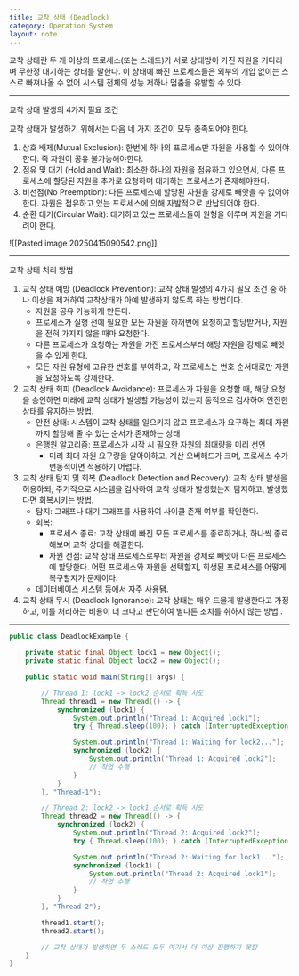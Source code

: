 ```yaml
---
title: 교착 상태 (Deadlock)
category: Operation System
layout: note
---
```


교착 상태란 두 개 이상의 프로세스(또는 스레드)가 서로 상대방이 가진 자원을 기다리며 무한정 대기하는 상태를 말한다. 이 상태에 빠진 프로세스들은 외부의 개입 없이는 스스로 빠져나올 수 없어 시스템 전체의 성능 저하나 멈춤을 유발할 수 있다. 

-------------------------------

교착 상태 발생의 4가지 필요 조건

교착 상태가 발생하기 위해서는 다음 네 가지 조건이 모두 충족되어야 한다.
1. 상호 배제(Mutual Exclusion): 한번에 하나의 프로세스만 자원을 사용할 수 있어야한다. 즉 자원이 공유 불가능해야한다.
2. 점유 및 대기 (Hold and Wait): 최소한 하나의 자원을 점유하고 있으면서, 다른 프로세스에 할당된 자원을 추가로 요청하며 대기하는 프로세스가 존재해야한다. 
3. 비선점(No Preemption): 다른 프로세스에 할당된 자원을 강제로 빼앗을 수 없어야 한다. 자원은 점유하고 있는 프로세스에 의해 자발적으로 반납되어야 한다. 
4. 순환 대기(Circular Wait): 대기하고 있는 프로세스들이 원형을 이루며 자원을 기다려야 한다. 

![[Pasted image 20250415090542.png]]

------------------------------

교착 상태 처리 방법
1. 교착 상태 예방 (Deadlock Prevention): 교착 상태 발생의 4가지 필요 조건 중 하나 이상을 제거하여 교착상태가 아예 발생하지 않도록 하는 방법이다. 
	- 자원을 공유 가능하게 만든다.
	- 프로세스가 실행 전에 필요한 모든 자원을 하꺼번에 요청하고 할당받거나, 자원을 전혀 가지지 않을 때마 요청한다. 
	- 다른 프로세스가 요청하는 자원을 가진 프로세스부터 해당 자원을 강제로 빼앗을 수 있게 한다. 
	- 모든 자원 유형에 고유한 번호를 부여하고, 각 프로세스는 번호 순서대로만 자원을 요청하도록 강제한다. 
2. 교착 상태 회피 (Deadlock Avoidance): 프로세스가 자원을 요청할 때, 해당 요청을 승인하면 미래에 교착 상태가 발생할 가능성이 있는지 동적으로 검사하여 안전한 상태를 유지하는 방법.
	- 안전 상태: 시스템이 교착 상태를 일으키지 않고 프로세스가 요구하는 최대 자원까지 할당해 줄 수 있는 순서가 존재하는 상태
	- 은행원 알고리즘: 프로세스가 시작 시 필요한 자원의 최대량을 미리 선언
		- 미리 최대 자원 요구량을 알아야하고, 계산 오버헤드가 크며, 프로세스 수가 변동적이면 적용하기 어렵다. 
3. 교착 상태 탐지 및 회복 (Deadlock Detection and Recovery): 교착 상태 발생을 허용하되, 주기적으로 시스템을 검사하여 교착 상태가 발생했는지 탐지하고, 발생했다면 회복시키는 방법. 
	- 탐지: 그래프나 대기 그래프를 사용하여 사이클 존재 여부를 확인한다. 
	- 회복:
		- 프로세스 종료: 교착 상태에 빠진 모든 프로세스를 종료하거나, 하나씩 종료해보며 교착 상태를 해결한다. 
		- 자원 선점: 교착 상태 프로세스로부터 자원을 강제로 빼앗아 다른 프로세스에 할당한다. 어떤 프로세스와 자원을 선택할지, 희생된 프로세스를 어떻게 복구할지가 문제이다. 
	- 데이터베이스 시스템 등에서 자주 사용됌. 
4. 교착 상태 무시 (Deadlock Ignorance):  교착 상태는 매우 드물게 발생한다고 가정하고, 이를 처리하는 비용이 더 크다고 판단하여 별다른 조치를 취하지 않는 방법 .

----------------------------------------

```java
public class DeadlockExample {

    private static final Object lock1 = new Object();
    private static final Object lock2 = new Object();

    public static void main(String[] args) {

        // Thread 1: lock1 -> lock2 순서로 획득 시도
        Thread thread1 = new Thread(() -> {
            synchronized (lock1) {
                System.out.println("Thread 1: Acquired lock1");
                try { Thread.sleep(100); } catch (InterruptedException e) {} // 다른 스레드가 lock2를 잡도록 유도

                System.out.println("Thread 1: Waiting for lock2...");
                synchronized (lock2) {
                    System.out.println("Thread 1: Acquired lock2");
                    // 작업 수행
                }
            }
        }, "Thread-1");

        // Thread 2: lock2 -> lock1 순서로 획득 시도
        Thread thread2 = new Thread(() -> {
            synchronized (lock2) {
                System.out.println("Thread 2: Acquired lock2");
                try { Thread.sleep(100); } catch (InterruptedException e) {} // 다른 스레드가 lock1을 잡도록 유도

                System.out.println("Thread 2: Waiting for lock1...");
                synchronized (lock1) {
                    System.out.println("Thread 2: Acquired lock1");
                    // 작업 수행
                }
            }
        }, "Thread-2");

        thread1.start();
        thread2.start();

        // 교착 상태가 발생하면 두 스레드 모두 여기서 더 이상 진행하지 못함
    }
}
```